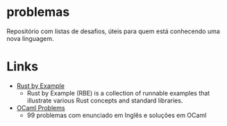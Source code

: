 # problemas
Repositório com listas de desafios, úteis para quem está conhecendo uma nova linguagem.

# Links

- [Rust by Example](https://doc.rust-lang.org/stable/rust-by-example/index.html)
  - Rust by Example (RBE) is a collection of runnable examples that illustrate various Rust concepts and standard libraries.
- [OCaml Problems](https://ocaml.org/problems)
  - 99 problemas com enunciado em Inglês e soluções em OCaml
